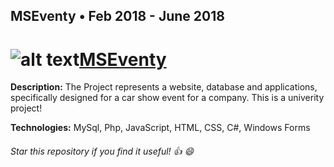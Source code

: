 ## MSEventy    • Feb 2018 - June 2018

# ![alt text](https://ibb.co/j4qqN8 "Logo Title Text 1")[MSEventy]( http://i392329.hera.fhict.nl/) 

 **Description:**  The Project represents a website, database and applications, specifically designed for a car show event for a company. This is a univerity project!

 **Technologies:**  MySql, Php, JavaScript, HTML, CSS, C#, Windows Forms 

###### Star this repository if you find it useful! :thumbsup: :smile: 
